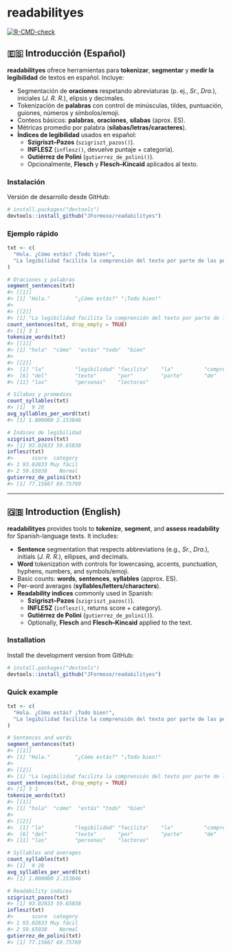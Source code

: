 
<!-- README generado con usethis::use_readme_rmd() y adaptado -->

# readabilityes

<!-- badges: start -->

[![R-CMD-check](https://github.com/JFormoso/readabilityes/actions/workflows/R-CMD-check.yaml/badge.svg)](https://github.com/JFormoso/readabilityes/actions/workflows/R-CMD-check.yaml)
<!-- badges: end -->

## 🇪🇸 Introducción (Español)

**readabilityes** ofrece herramientas para **tokenizar**, **segmentar**
y **medir la legibilidad** de textos en español. Incluye:

- Segmentación de **oraciones** respetando abreviaturas (p. ej., *Sr.*,
  *Dra.*), iniciales (*J. R. R.*), elipsis y decimales.
- Tokenización de **palabras** con control de minúsculas, tildes,
  puntuación, guiones, números y símbolos/emoji.
- Conteos básicos: **palabras**, **oraciones**, **sílabas** (aprox. ES).
- Métricas promedio por palabra (**sílabas/letras/caracteres**).
- **Índices de legibilidad** usados en español:
  - **Szigriszt–Pazos** (`szigriszt_pazos()`).
  - **INFLESZ** (`inflesz()`, devuelve puntaje + categoría).
  - **Gutiérrez de Polini** (`gutierrez_de_polini()`).
  - Opcionalmente, **Flesch** y **Flesch–Kincaid** aplicados al texto.

### Instalación

Versión de desarrollo desde GitHub:

``` r
# install.packages("devtools")
devtools::install_github("JFormoso/readabilityes")
```

### Ejemplo rápido

``` r
txt <- c(
  "Hola. ¿Cómo estás? ¡Todo bien!",
  "La legibilidad facilita la comprensión del texto por parte de las personas lectoras."
)

# Oraciones y palabras
segment_sentences(txt)
#> [[1]]
#> [1] "Hola."        "¿Cómo estás?" "¡Todo bien!" 
#> 
#> [[2]]
#> [1] "La legibilidad facilita la comprensión del texto por parte de las personas lectoras."
count_sentences(txt, drop_empty = TRUE)
#> [1] 3 1
tokenize_words(txt)
#> [[1]]
#> [1] "hola"  "cómo"  "estás" "todo"  "bien" 
#> 
#> [[2]]
#>  [1] "la"          "legibilidad" "facilita"    "la"          "comprensión"
#>  [6] "del"         "texto"       "por"         "parte"       "de"         
#> [11] "las"         "personas"    "lectoras"

# Sílabas y promedios
count_syllables(txt)
#> [1]  9 28
avg_syllables_per_word(txt)
#> [1] 1.800000 2.153846

# Índices de legibilidad
szigriszt_pazos(txt)
#> [1] 93.02833 59.65038
inflesz(txt)                 
#>      score  category
#> 1 93.02833 Muy fácil
#> 2 59.65038    Normal
gutierrez_de_polini(txt)
#> [1] 77.15667 69.75769
```

------------------------------------------------------------------------

## 🇬🇧 Introduction (English)

**readabilityes** provides tools to **tokenize**, **segment**, and
**assess readability** for Spanish-language texts. It includes:

- **Sentence** segmentation that respects abbreviations (e.g., *Sr.*,
  *Dra.*), initials (*J. R. R.*), ellipses, and decimals.
- **Word** tokenization with controls for lowercasing, accents,
  punctuation, hyphens, numbers, and symbols/emoji.
- Basic counts: **words**, **sentences**, **syllables** (approx. ES).
- Per-word averages (**syllables/letters/characters**).
- **Readability indices** commonly used in Spanish:
  - **Szigriszt–Pazos** (`szigriszt_pazos()`).
  - **INFLESZ** (`inflesz()`, returns score + category).
  - **Gutiérrez de Polini** (`gutierrez_de_polini()`).
  - Optionally, **Flesch** and **Flesch–Kincaid** applied to the text.

### Installation

Install the development version from GitHub:

``` r
# install.packages("devtools")
devtools::install_github("JFormoso/readabilityes")
```

### Quick example

``` r
txt <- c(
  "Hola. ¿Cómo estás? ¡Todo bien!",
  "La legibilidad facilita la comprensión del texto por parte de las personas lectoras."
)

# Sentences and words
segment_sentences(txt)
#> [[1]]
#> [1] "Hola."        "¿Cómo estás?" "¡Todo bien!" 
#> 
#> [[2]]
#> [1] "La legibilidad facilita la comprensión del texto por parte de las personas lectoras."
count_sentences(txt, drop_empty = TRUE)
#> [1] 3 1
tokenize_words(txt)
#> [[1]]
#> [1] "hola"  "cómo"  "estás" "todo"  "bien" 
#> 
#> [[2]]
#>  [1] "la"          "legibilidad" "facilita"    "la"          "comprensión"
#>  [6] "del"         "texto"       "por"         "parte"       "de"         
#> [11] "las"         "personas"    "lectoras"

# Syllables and averages
count_syllables(txt)
#> [1]  9 28
avg_syllables_per_word(txt)
#> [1] 1.800000 2.153846

# Readability indices
szigriszt_pazos(txt)
#> [1] 93.02833 59.65038
inflesz(txt)                  
#>      score  category
#> 1 93.02833 Muy fácil
#> 2 59.65038    Normal
gutierrez_de_polini(txt)
#> [1] 77.15667 69.75769
```
